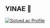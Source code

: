 ## YINAE 🌱
[![Solved.ac Profile](http://mazassumnida.wtf/api/v2/generate_badge?boj=cheera011)](https://solved.ac/cheera011/)


<!--
**YinaePark/YinaePark** is a ✨ _special_ ✨ repository because its `README.md` (this file) appears on your GitHub profile.

Here are some ideas to get you started:

- 🔭 I’m currently working on ...
- 🌱 I’m currently learning ...
- 👯 I’m looking to collaborate on ...
- 🤔 I’m looking for help with ...
- 💬 Ask me about ...
- 📫 How to reach me: ...
- 😄 Pronouns: ...
- ⚡ Fun fact: ...
-->

